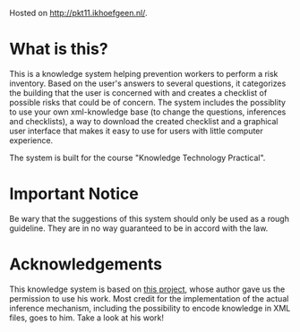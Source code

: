 Hosted on <http://pkt11.ikhoefgeen.nl/>.

# What is this?
This is a knowledge system helping prevention workers to perform a risk
inventory. Based on the user's answers to several questions, it categorizes the
building that the user is concerned with and creates a checklist of possible
risks that could be of concern.
The system includes the possiblity to use your own xml-knowledge base (to change
the questions, inferences and checklists), a way to download the
created checklist and a graphical user interface that makes it easy to use for
users with little computer experience.

The system is built for the course "Knowledge Technology Practical".

# Important Notice
Be wary that the suggestions of this system should only be used as a rough
guideline. They are in no way guaranteed to be in accord with the law.

# Acknowledgements
This knowledge system is based on
[this project](https://github.com/jelmervdl/kennissysteem), whose author gave us
the permission to use his work. Most credit for the implementation of the actual
inference mechanism, including the possibility to encode knowledge in XML files,
goes to him. Take a look at his work!


